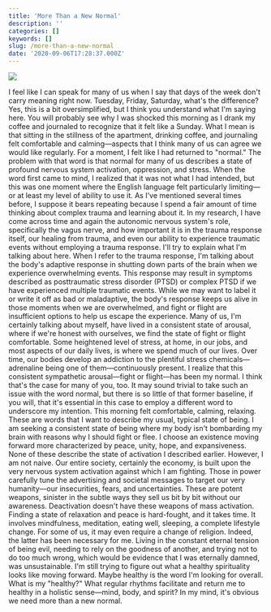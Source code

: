 ```yaml
---
title: 'More Than a New Normal'
description: ''
categories: []
keywords: []
slug: /more-than-a-new-normal
date: '2020-09-06T17:28:37.000Z'
---
```


![](https://images.unsplash.com/photo-1599394271439-c61748783171?ixlib=rb-1.2.1&q=80&fm=jpg&crop=entropy&cs=tinysrgb&w=2000&fit=max&ixid=eyJhcHBfaWQiOjExNzczfQ)

I feel like I can speak for many of us when I say that days of the week don't carry meaning right now. Tuesday, Friday, Saturday, what's the difference? Yes, this is a bit oversimplified, but I think you understand what I'm saying here.
You will probably see why I was shocked this morning as I drank my coffee and journaled to recognize that it felt like a Sunday. What I mean is that sitting in the stillness of the apartment, drinking coffee, and journaling felt comfortable and calming—aspects that I think many of us can agree we would like regularly. For a moment, I felt like I had returned to "normal."
The problem with that word is that normal for many of us describes a state of profound nervous system activation, oppression, and stress. When the word first came to mind, I realized that it was not what I had intended, but this was one moment where the English language felt particularly limiting—or at least my level of ability to use it.
As I've mentioned several times before, I suppose it bears repeating because I spend a fair amount of time thinking about complex trauma and learning about it. In my research, I have come across time and again the autonomic nervous system's role, specifically the vagus nerve, and how important it is in the trauma response itself, our healing from trauma, and even our ability to experience traumatic events without employing a trauma response. I'll try to explain what I'm talking about here.
When I refer to the trauma response, I'm talking about the body's adaptive response in shutting down parts of the brain when we experience overwhelming events. This response may result in symptoms described as posttraumatic stress disorder (PTSD) or complex PTSD if we have experienced multiple traumatic events. While we may want to label it or write it off as bad or maladaptive, the body's response keeps us alive in those moments when we are overwhelmed, and fight or flight are insufficient options to help us escape the experience.
Many of us, I'm certainly talking about myself, have lived in a consistent state of arousal, where if we're honest with ourselves, we find the state of fight or flight comfortable. Some heightened level of stress, at home, in our jobs, and most aspects of our daily lives, is where we spend much of our lives. Over time, our bodies develop an addiction to the plentiful stress chemicals—adrenaline being one of them—continuously present.
I realize that this consistent sympathetic arousal—fight or flight—has been my normal. I think that's the case for many of you, too. It may sound trivial to take such an issue with the word normal, but there is so little of that former baseline, if you will, that it's essential in this case to employ a different word to underscore my intention.
This morning felt comfortable, calming, relaxing. These are words that I want to describe my usual, typical state of being. I am seeking a consistent state of being where my body isn't bombarding my brain with reasons why I should fight or flee. I choose an existence moving forward more characterized by peace, unity, hope, and expansiveness. None of these describe the state of activation I described earlier.
However, I am not naive. Our entire society, certainly the economy, is built upon the very nervous system activation against which I am fighting. Those in power carefully tune the advertising and societal messages to target our very humanity—our insecurities, fears, and uncertainties. These are potent weapons, sinister in the subtle ways they sell us bit by bit without our awareness. Deactivation doesn't have these weapons of mass activation.
Finding a state of relaxation and peace is hard-fought, and it takes time. It involves mindfulness, meditation, eating well, sleeping, a complete lifestyle change. For some of us, it may even require a change of religion. Indeed, the latter has been necessary for me. Living in the constant eternal tension of being evil, needing to rely on the goodness of another, and trying not to do too much wrong, which would be evidence that I was eternally damned, was unsustainable.
I'm still trying to figure out what a healthy spirituality looks like moving forward. Maybe healthy is the word I'm looking for overall. What is my "healthy?" What regular rhythms facilitate and return me to healthy in a holistic sense—mind, body, and spirit?
In my mind, it's obvious we need more than a new normal.
